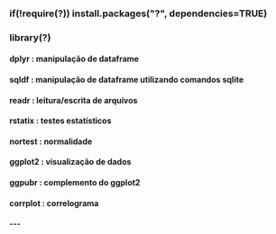### if(!require(?)) install.packages("?", dependencies=TRUE)
### library(?)
#### dplyr : manipulação de dataframe
#### sqldf : manipulação de dataframe utilizando comandos sqlite
#### readr : leitura/escrita de arquivos
#### rstatix : testes estatísticos
#### nortest : normalidade
#### ggplot2 : visualização de dados
#### ggpubr : complemento do ggplot2
#### corrplot : correlograma
#### ---
